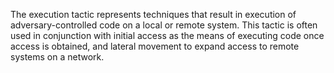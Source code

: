 The execution tactic represents techniques that result in execution of adversary-controlled code on a local or remote system. This tactic is often used in conjunction with initial access as the means of executing code once access is obtained, and lateral movement to expand access to remote systems on a network.
